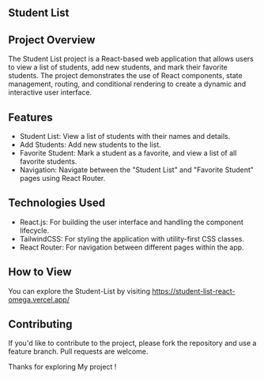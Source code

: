 ## Student List 

## Project Overview
The Student List project is a React-based web application that allows users to view a list of students, add new students, and mark their favorite students. The project demonstrates the use of React components, state management, routing, and conditional rendering to create a dynamic and interactive user interface.

## Features
- Student List: View a list of students with their names and details.
- Add Students: Add new students to the list.
- Favorite Student: Mark a student as a favorite, and view a list of all favorite students.
- Navigation: Navigate between the "Student List" and "Favorite Student" pages using React Router.

## Technologies Used
- React.js: For building the user interface and handling the component lifecycle.
- TailwindCSS: For styling the application with utility-first CSS classes.
- React Router: For navigation between different pages within the app.

## How to View
You can explore the Student-List by visiting https://student-list-react-omega.vercel.app/

## Contributing
If you'd like to contribute to the project, please fork the repository and use a feature branch. Pull requests are welcome.

Thanks for exploring My project !
